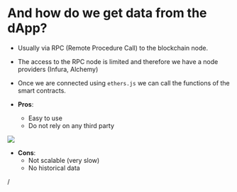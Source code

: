# And how do we get data from the dApp?

<div grid="~ cols-2 gap-2" m="t-2">
<div>

- Usually via RPC (Remote Procedure Call) to the blockchain node.

- The access to the RPC node is limited and therefore we have a node providers (Infura, Alchemy)

- Once we are connected using `ethers.js` we can call the functions of the smart contracts.

- **Pros**:
  - Easy to use
  - Do not rely on any third party



</div>

  <div>
    <img border="rounded" src="/blushing-embarrassed.gif">
  </div>

  - **Cons**:
    - Not scalable (very slow)
    - No historical data
</div>
<div class="absolute right-5px bottom-5px">
<SlideCurrentNo /> / <SlidesTotal />
</div>